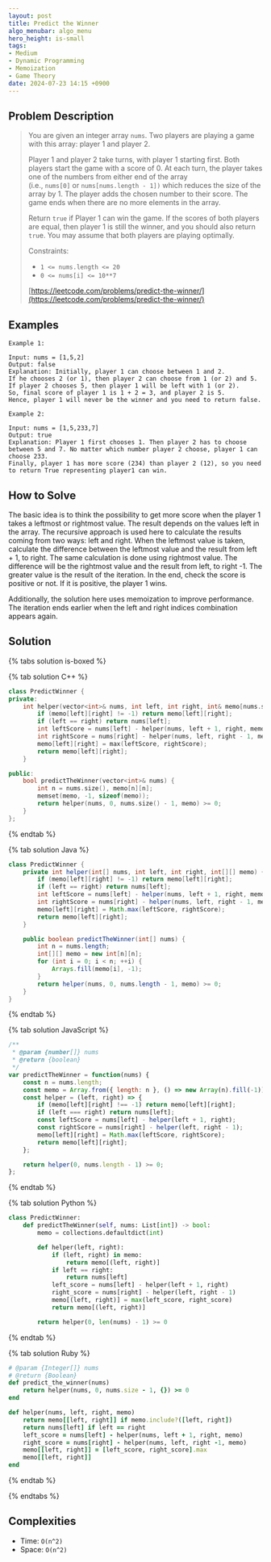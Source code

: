 ```yaml
---
layout: post
title: Predict the Winner
algo_menubar: algo_menu
hero_height: is-small
tags:
- Medium
- Dynamic Programming
- Memoization
- Game Theory
date: 2024-07-23 14:15 +0900
---
```

## Problem Description
> You are given an integer array `nums`. Two players are playing a game with this array: player 1 and player 2.
>
> Player 1 and player 2 take turns, with player 1 starting first. Both players start the game with a score of 0.
> At each turn, the player takes one of the numbers from either end of the array \
> (i.e., `nums[0]` or `nums[nums.length - 1])` which reduces the size of the array by 1. The player adds
> the chosen number to their score. The game ends when there are no more elements in the array.
>
> Return `true` if Player 1 can win the game. If the scores of both players are equal, then player 1 is still the winner,
> and you should also return `tru`e. You may assume that both players are playing optimally.
>
> Constraints:
> - `1 <= nums.length <= 20`
> - `0 <= nums[i] <= 10**7`
> 
> [https://leetcode.com/problems/predict-the-winner/](https://leetcode.com/problems/predict-the-winner/)

## Examples
```
Example 1:

Input: nums = [1,5,2]
Output: false
Explanation: Initially, player 1 can choose between 1 and 2. 
If he chooses 2 (or 1), then player 2 can choose from 1 (or 2) and 5. If player 2 chooses 5, then player 1 will be left with 1 (or 2). 
So, final score of player 1 is 1 + 2 = 3, and player 2 is 5. 
Hence, player 1 will never be the winner and you need to return false.
```

```
Example 2:

Input: nums = [1,5,233,7]
Output: true
Explanation: Player 1 first chooses 1. Then player 2 has to choose between 5 and 7. No matter which number player 2 choose, player 1 can choose 233.
Finally, player 1 has more score (234) than player 2 (12), so you need to return True representing player1 can win.
```

## How to Solve

The basic idea is to think the possibility to get more score when the player 1 takes a leftmost or rightmost value.
The result depends on the values left in the array.
The recursive approach is used here to calculate the results coming from two ways: left and right.
When the leftmost value is taken, calculate the difference between the leftmost value and the result from left + 1, to right.
The same calculation is done using rightmost value. The difference will be the rightmost value and the result from left, to right -1.
The greater value is the result of the iteration.
In the end, check the score is positive or not. If it is positive, the player 1 wins.

Additionally, the solution here uses memoization to improve performance. The iteration ends earlier when the left and right
indices combination appears again.

## Solution

{% tabs solution is-boxed %}

{% tab solution C++ %}
```cpp
class PredictWinner {
private:
    int helper(vector<int>& nums, int left, int right, int& memo[nums.size()][nums.size()]) {
        if (memo[left][right] != -1) return memo[left][right];
        if (left == right) return nums[left];
        int leftScore = nums[left] - helper(nums, left + 1, right, memo);
        int rightScore = nums[right] - helper(nums, left, right - 1, memo);
        memo[left][right] = max(leftScore, rightScore);
        return memo[left][right];
    }

public:
    bool predictTheWinner(vector<int>& nums) {
        int n = nums.size(), memo[n][n];
        memset(memo, -1, sizeof(memo));
        return helper(nums, 0, nums.size() - 1, memo) >= 0;
    }
};
```
{% endtab %}

{% tab solution Java %}
```java
class PredictWinner {
    private int helper(int[] nums, int left, int right, int[][] memo) {
        if (memo[left][right] != -1) return memo[left][right];
        if (left == right) return nums[left];
        int leftScore = nums[left] - helper(nums, left + 1, right, memo);
        int rightScore = nums[right] - helper(nums, left, right - 1, memo);
        memo[left][right] = Math.max(leftScore, rightScore);
        return memo[left][right];
    }

    public boolean predictTheWinner(int[] nums) {
        int n = nums.length;
        int[][] memo = new int[n][n];
        for (int i = 0; i < n; ++i) {
            Arrays.fill(memo[i], -1);
        }
        return helper(nums, 0, nums.length - 1, memo) >= 0;
    }
}
```
{% endtab %}

{% tab solution JavaScript %}
```js
/**
 * @param {number[]} nums
 * @return {boolean}
 */
var predictTheWinner = function(nums) {
    const n = nums.length;
    const memo = Array.from({ length: n }, () => new Array(n).fill(-1));
    const helper = (left, right) => {
        if (memo[left][right] !== -1) return memo[left][right];
        if (left === right) return nums[left];
        const leftScore = nums[left] - helper(left + 1, right);
        const rightScore = nums[right] - helper(left, right - 1);
        memo[left][right] = Math.max(leftScore, rightScore);
        return memo[left][right];
    };

    return helper(0, nums.length - 1) >= 0;
};
```
{% endtab %}

{% tab solution Python %}
```python
class PredictWinner:
    def predictTheWinner(self, nums: List[int]) -> bool:
        memo = collections.defaultdict(int)

        def helper(left, right):
            if (left, right) in memo:
                return memo[(left, right)]
            if left == right:
                return nums[left]
            left_score = nums[left] - helper(left + 1, right)
            right_score = nums[right] - helper(left, right - 1)
            memo[(left, right)] = max(left_score, right_score)
            return memo[(left, right)]

        return helper(0, len(nums) - 1) >= 0
```
{% endtab %}

{% tab solution Ruby %}
```ruby
# @param {Integer[]} nums
# @return {Boolean}
def predict_the_winner(nums)
    return helper(nums, 0, nums.size - 1, {}) >= 0
end

def helper(nums, left, right, memo)
    return memo[[left, right]] if memo.include?([left, right])
    return nums[left] if left == right
    left_score = nums[left] - helper(nums, left + 1, right, memo)
    right_score = nums[right] - helper(nums, left, right -1, memo)
    memo[[left, right]] = [left_score, right_score].max
    memo[[left, right]]
end
```
{% endtab %}

{% endtabs %}



## Complexities
- Time: `O(n^2)`
- Space: `O(n^2)`
